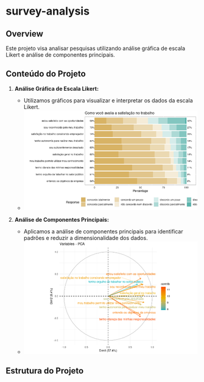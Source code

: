 # survey-analysis

## Overview

Este projeto visa analisar pesquisas utilizando análise gráfica de escala Likert e análise de componentes principais.

## Conteúdo do Projeto

1. **Análise Gráfica de Escala Likert:**
   - Utilizamos gráficos para visualizar e interpretar os dados da escala Likert.
   - ![Likert Chart](Rplot.png)

2. **Análise de Componentes Principais:**
   - Aplicamos a análise de componentes principais para identificar padrões e reduzir a dimensionalidade dos dados.
   - ![PCA Chart](Rplot02.png)

## Estrutura do Projeto

